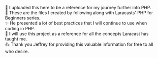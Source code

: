 :rocket: I uploaded this here to be a reference for my journey further into PHP.  
:tada: These are the files I created by following along with Laracasts' PHP for Beginners series.  
:sparkles: He presented a lot of best practices that I will continue to use when coding in PHP.  
:camel: I will use this project as a reference for all the concepts Laracast has taught me.  
:+1: Thank you Jeffrey for providing this valuable information for free to all who desire.
